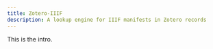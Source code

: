```yaml
---
title: Zotero-IIIF
description: A lookup engine for IIIF manifests in Zotero records
---
```


This is the intro.
